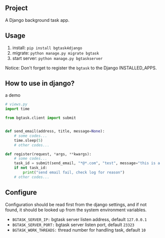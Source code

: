 ## Project
 A Django background task app. 

## Usage
1. install: `pip install bgtask4django`
2. migrate: `python manage.py migrate bgtask`
3. start server: `python manage.py bgtaskserver`  

Notice: Don't forget to register the `bgtask` to the Django INSTALLED_APPS.

## How to use in django?
a demo
```python
# views.py
import time

from bgtask.client import submit


def send_email(address, title, message=None):
    # some codes...
    time.sleep(5)
    # other codes...

def register(request, *args, **kwargs):
    # some codes...
    task_id = submit(send_email, "*@*.com", "test", message="this is a test")
    if not task_id:
        print("send email fail, check log for reason")
    # other codes...
```
## Configure
Configuration should be read first from the django settings, and if not found, it should be looked up from the system environment variables.
- `BGTASK_SERVER_IP:` bgtask server listen address, default `127.0.0.1`
- `BGTASK_SERVER_PORT:` bgtask server listen port, default `23323`
- `BGTASK_WORK_THREADS:` thread number for handling task, default `10`
